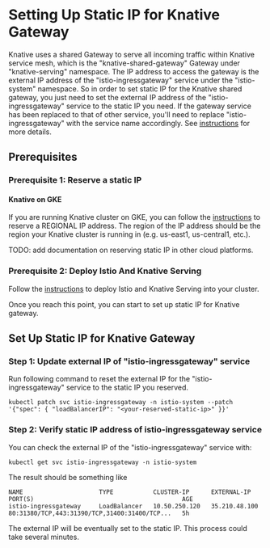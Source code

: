 # Setting Up Static IP for Knative Gateway

Knative uses a shared Gateway to serve all incoming traffic within Knative
service mesh, which is the "knative-shared-gateway" Gateway under
"knative-serving" namespace. The IP address to access the gateway is the
external IP address of the "istio-ingressgateway" service under the
"istio-system" namespace. So in order to set static IP for the Knative shared
gateway, you just need to set the external IP address of the
"istio-ingressgateway" service to the static IP you need.
If the gateway service has been replaced to that of other service, you'll
need to replace "istio-ingressgateway" with the service name accordingly.
See [instructions](../setting-up-custom-ingress-gateway.md) for more details.

## Prerequisites

### Prerequisite 1: Reserve a static IP

#### Knative on GKE

If you are running Knative cluster on GKE, you can follow the [instructions](https://cloud.google.com/compute/docs/ip-addresses/reserve-static-external-ip-address#reserve_new_static) to reserve a REGIONAL
IP address. The region of the IP address should be the region your Knative
cluster is running in (e.g. us-east1, us-central1, etc.).

TODO: add documentation on reserving static IP in other cloud platforms.

### Prerequisite 2: Deploy Istio And Knative Serving

Follow the [instructions](https://github.com/knative/serving/blob/master/DEVELOPMENT.md)
to deploy Istio and Knative Serving into your cluster.

Once you reach this point, you can start to set up static IP for Knative
gateway.

## Set Up Static IP for Knative Gateway

### Step 1: Update external IP of "istio-ingressgateway" service

Run following command to reset the external IP for the
"istio-ingressgateway" service to the static IP you reserved.

```shell
kubectl patch svc istio-ingressgateway -n istio-system --patch '{"spec": { "loadBalancerIP": "<your-reserved-static-ip>" }}'
```

### Step 2: Verify static IP address of istio-ingressgateway service

You can check the external IP of the "istio-ingressgateway" service with:

```shell
kubectl get svc istio-ingressgateway -n istio-system
```

The result should be something like

```console
NAME                     TYPE           CLUSTER-IP      EXTERNAL-IP     PORT(S)                                         AGE
istio-ingressgateway     LoadBalancer   10.50.250.120   35.210.48.100   80:31380/TCP,443:31390/TCP,31400:31400/TCP...   5h
```

The external IP will be eventually set to the static IP. This process could
take several minutes.

